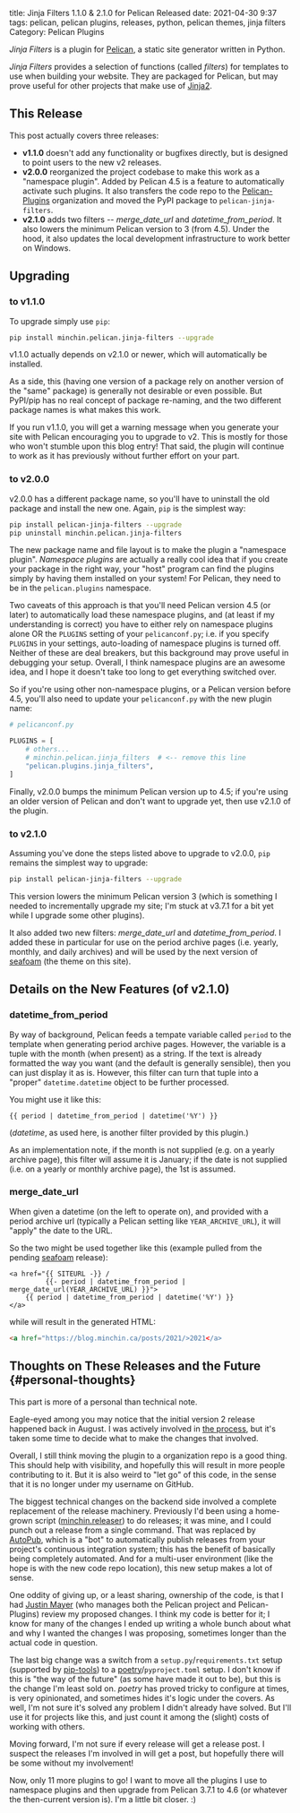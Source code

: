title: Jinja Filters 1.1.0 & 2.1.0 for Pelican Released
date: 2021-04-30 9:37
tags: pelican, pelican plugins, releases, python, pelican themes, jinja filters
Category: Pelican Plugins

*Jinja Filters* is a plugin for [Pelican](http://docs.getpelican.com/), a
static site generator written in Python.

*Jinja Filters* provides a selection of functions (called *filters*) for
templates to use when building your website. They are packaged for Pelican, but
may prove useful for other projects that make use of
[Jinja2](http://jinja.pocoo.org/).

## This Release
<!-- PELICAN_BEGIN_SUMMARY -->
This post actually covers three releases:

- **v1.1.0** doesn't add any functionality or bugfixes directly, but is
  designed to point users to the new v2 releases.
- **v2.0.0** reorganized the project codebase to make this work as a "namespace
  plugin". Added by Pelican 4.5 is a feature to automatically activate such
  plugins. It also transfers the code repo to the
  [Pelican-Plugins](https://github.com/pelican-plugins/jinja-filters)
  organization and moved the PyPI package to `pelican-jinja-filters`.
- **v2.1.0** adds two filters -- *merge_date_url* and *datetime_from_period*.
  It also lowers the minimum Pelican version to 3 (from 4.5). Under the hood,
  it also updates the local development infrastructure to work better on
  Windows.
<!-- read more -->

## Upgrading

### to v1.1.0

To upgrade simply use `pip`:

~~~sh
pip install minchin.pelican.jinja-filters --upgrade
~~~

v1.1.0 actually depends on v2.1.0 or newer, which will automatically be
installed.

As a side, this (having one version of a package rely on another
version of the "same" package) is generally not desirable or even possible. But
PyPI/pip has no real concept of package re-naming, and the two different
package names is what makes this work.

If you run v1.1.0, you will get a warning message when you generate your site
with Pelican encouraging you to upgrade to v2. This is mostly for those who
won't stumble upon this blog entry! That said, the plugin will continue to work
as it has previously without further effort on your part.

### to v2.0.0

v2.0.0 has a different package name, so you'll have to uninstall the old
package and install the new one. Again, `pip` is the simplest way:

~~~sh
pip install pelican-jinja-filters --upgrade
pip uninstall minchin.pelican.jinja-filters
~~~

The new package name and file layout is to make the plugin a "namespace
plugin". *Namespace plugins* are actually a really cool idea that if you create
your package in the right way, your "host" program can find the plugins simply
by having them installed on your system! For Pelican, they need to be in the
`pelican.plugins` namespace.

Two caveats of this approach is that you'll need Pelican version 4.5 (or later)
to automatically load these namespace plugins, and (at least if my
understanding is correct) you have to either rely on namespace plugins alone OR
the `PLUGINS` setting of your `pelicanconf.py`; i.e. if you specify `PLUGINS`
in your settings, auto-loading of namespace plugins is turned off. Neither of
these are deal breakers, but this background may prove useful in debugging your
setup. Overall, I think namespace plugins are an awesome idea, and I hope it
doesn't take too long to get everything switched over.

So if you're using other non-namespace plugins, or a Pelican version before
4.5, you'll also need to update your `pelicanconf.py` with the new plugin name:

~~~python
# pelicanconf.py

PLUGINS = [
    # others...
    # minchin.pelican.jinja_filters  # <-- remove this line
    "pelican.plugins.jinja_filters",
]
~~~

Finally, v2.0.0 bumps the minimum Pelican version up to 4.5; if you're using an
older version of Pelican and don't want to upgrade yet, then use v2.1.0 of the
plugin.

### to v2.1.0

Assuming you've done the steps listed above to upgrade to v2.0.0, `pip` remains
the simplest way to upgrade:

~~~sh
pip install pelican-jinja-filters --upgrade
~~~

This version lowers the minimum Pelican version 3 (which is something I needed
to incrementally upgrade my site; I'm stuck at v3.7.1 for a bit yet while I
upgrade some other plugins).

It also added two new filters: *merge_date_url* and *datetime_from_period*. I
added these in particular for use on the period archive pages (i.e. yearly,
monthly, and daily archives) and will be used by the next version of
[seafoam](https://blog.minchin.ca/label/seafoam/) (the theme on this site).

## Details on the New Features (of v2.1.0)

### datetime_from_period

By way of background, Pelican feeds a tempate variable called `period` to the
template when generating period archive pages. However, the variable is a tuple
with the month (when present) as a string. If the text is already formatted the
way you want (and the default is generally sensible), then you can just display
it as is. However, this filter can turn that tuple into a "proper"
`datetime.datetime` object to be further processed.

You might use it like this:

~~~html+jinja
{{ period | datetime_from_period | datetime('%Y') }}
~~~

(*datetime*, as used here, is another filter provided by this plugin.)

As an implementation note, if the month is not supplied (e.g. on a yearly
archive page), this filter will assume it is January; if the date is not
supplied (i.e. on a yearly or monthly archive page), the 1st is assumed.

### merge_date_url

When given a datetime (on the left to operate on), and provided with a period
archive url (typically a Pelican setting like `YEAR_ARCHIVE_URL`), it will
"apply" the date to the URL.

So the two might be used together like this (example pulled from the pending
[seafoam](https://blog.minchin.ca/label/seafoam/) release):

~~~html+jinja
<a href="{{ SITEURL -}} /
         {{- period | datetime_from_period | merge_date_url(YEAR_ARCHIVE_URL) }}">
    {{ period | datetime_from_period | datetime('%Y') }}
</a>
~~~

while will result in the generated HTML:

~~~html
<a href="https://blog.minchin.ca/posts/2021/>2021</a>
~~~

## Thoughts on These Releases and the Future {#personal-thoughts}

This part is more of a personal than technical note.

Eagle-eyed among you may notice that the initial version 2 release happened
back in August. I was actively involved in [the
process](https://github.com/pelican-plugins/jinja-filters/pull/4), but it's
taken some time to decide what to make the changes that involved.

Overall, I still think moving the plugin to a organization repo is a good
thing. This should help with visibility, and hopefully this will result in more
people contributing to it. But it is also weird to "let go" of this code, in
the sense that it is no longer under my username on GitHub.

The biggest technical changes on the backend side involved a complete
replacement of the release machinery. Previously I'd been using a home-grown
script ([minchin.releaser](https://github.com/MinchinWeb/minchin.releaser)) to
do releases; it was mine, and I could punch out a release from a single
command. That was replaced by [AutoPub](https://github.com/autopub/autopub),
which is a "bot" to automatically publish releases from your project's
continuous integration system; this has the benefit of basically being
completely automated. And for a multi-user environment (like the hope is with
the new code repo location), this new setup makes a lot of sense.

One oddity of giving up, or a least sharing, ownership of the code, is that I
had [Justin Mayer](https://github.com/justinmayer) (who manages both the
Pelican project and Pelican-Plugins) review my proposed changes. I think my
code is better for it; I know for many of the changes I ended up writing a
whole bunch about what and why I wanted the changes I was proposing, sometimes
longer than the actual code in question.

The last big change was a switch from a `setup.py`/`requirements.txt` setup
(supported by [pip-tools](https://github.com/jazzband/pip-tools)) to a
[poetry](https://python-poetry.org/)/`pyproject.toml` setup. I don't know if
this is "the way of the future" (as some have made it out to be), but this is
the change I'm least sold on. *poetry* has proved tricky to configure at times,
is very opinionated, and sometimes hides it's logic under the covers. As well,
I'm not sure it's solved any problem I didn't already have solved. But I'll use
it for projects like this, and just count it among the (slight) costs of
working with others.

Moving forward, I'm not sure if every release will get a release post. I
suspect the releases I'm involved in will get a post, but hopefully there will
be some without my involvement!

Now, only 11 more plugins to go! I want to move all the plugins I use to
namespace plugins and then upgrade from Pelican 3.7.1 to 4.6 (or whatever the
then-current version is). I'm a little bit closer. :)
